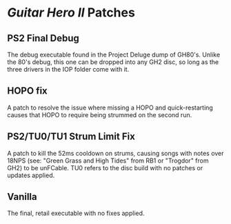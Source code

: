 # *Guitar Hero II* Patches

## PS2 Final Debug
The debug executable found in the Project Deluge dump of GH80's. Unlike the 80's debug, this one can be dropped into any GH2 disc, so long as the three drivers in the IOP folder come with it.

## HOPO fix
A patch to resolve the issue where missing a HOPO and quick-restarting causes that HOPO to require being strummed on the second run.

## PS2/TU0/TU1 Strum Limit Fix
A patch to kill the 52ms cooldown on strums, causing songs with notes over 18NPS (see: "Green Grass and High Tides" from RB1 or "Trogdor" from GH2) to be unFCable. TU0 refers to the disc build with no patches or updates applied.

## Vanilla
The final, retail executable with no fixes applied.